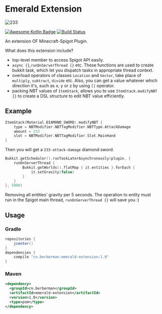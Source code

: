 # Emerald Extension
![233](https://d1u5p3l4wpay3k.cloudfront.net/minecraft_zh_gamepedia/6/6a/Emerald.png?version=c18f3d42d9893b84e783362697408421)

[![Awesome Kotlin Badge](https://kotlin.link/awesome-kotlin.svg)](https://github.com/KotlinBy/awesome-kotlin)
[![Build Status](https://travis-ci.org/berberman/emerald-extension.svg?branch=master)](https://travis-ci.org/berberman/emerald-extension)
  
An extension OF Minecraft-Spigot Plugin.   

What does this extension include?
* top-level member to access Spigot API easily.
* `async {}`,`runOnServerThread {}` etc. These functions are used to create bukkit task, which let you dispatch tasks in appropriate thread context.
* overload operators of classes `Location` and `Vector`, take place of `multiply`, `subtract`, `divide` etc. Also, you can get a value whatever which direction it's, such as  x, y or z by using `[]` operator.
* packing NBT values of `ItemStack`, allows you to use `ItemStack.modifyNBT {}` to create a DSL structure to edit NBT value efficiently.

## Example
```kotlin
ItemStack(Material.DIAMOND_SWORD).modifyNBT {
	type = NBTModifier.NBTTagModifier.NBTType.AttackDamage
	amount = 233
	slot = NBTModifier.NBTTagModifier.Slot.MainHand
}
```
Then you will get a `233-attack-damage` diamond sword.
```kotlin
Bukkit.getScheduler().runTaskLaterAsynchronously(plugin, {
	runOnServerThread {
		Bukkit.getWorlds().flatMap { it.entities }.forEach {
			it.setGravity(false)
		}
	}
}, 5000)
```
Removing all entities' gravity per 5 seconds. The operation to entity must run in the Spigot main thread, `runOnServerThread {}` will save you :) 

## Usage
### Gradle
```groovy
repositories {
    jcenter()
}
dependencies {
    compile "cn.berberman:emerald-extension:1.0"
}
```
### Maven
```xml
<dependency>
  <groupId>cn.berberman</groupId>
  <artifactId>emerald-extension</artifactId>
  <version>1.0</version>
  <type>pom</type>
</dependency>
```

